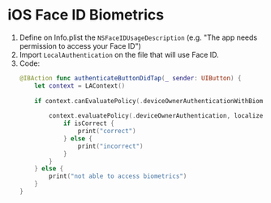 # iOS Face ID Biometrics

1. Define on Info.plist the `NSFaceIDUsageDescription` (e.g. "The app needs permission to access your Face ID")
2. Import `LocalAuthentication` on the file that will use Face ID.
3. Code:
    ```swift
    @IBAction func authenticateButtonDidTap(_ sender: UIButton) {
        let context = LAContext()
        
        if context.canEvaluatePolicy(.deviceOwnerAuthenticationWithBiometrics, error: nil) {
            
            context.evaluatePolicy(.deviceOwnerAuthentication, localizedReason: "Need your biometrics to continue!") { isCorrect, error in
                if isCorrect {
                    print("correct")
                } else {
                    print("incorrect")
                }
            }
        } else {
            print("not able to access biometrics")
        }
    }
    ```
